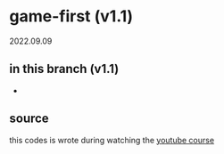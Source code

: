 # game-first (v1.1)
2022.09.09 



## in this branch (v1.1)

* 



## source

this codes is wrote during watching the [youtube course](https://www.youtube.com/watch?v=GFO_txvwK_c) 


